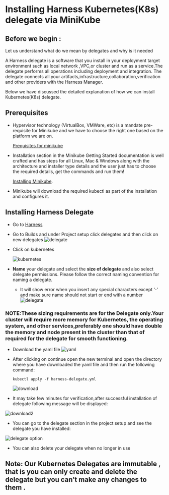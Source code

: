 # Installing Harness Kubernetes(K8s) delegate via MiniKube

## Before we begin :
Let us understand what do we mean by delegates and why is it needed 

A Harness delegate is a software that you install in your deployment target environment such as local network ,VPC,or cluster and run as a service.The delegate performs all operations including deployment and integration.
The delegate connects all your artifacts,infrastructure,collaboration,verification and other providers with the Harness Manager.


Below we have discussed the detailed explanation of how we can install Kubernetes(K8s) delegate.

## Prerequisites 
- Hypervisor technology (VirtualBox, VMWare, etc) is a mandate pre-requisite for Minikube and we have to choose the right one based on the platform we are on.

     [Prequisites for minikube](https://minikube.sigs.k8s.io/docs/start/#what-youll-need)

- Installation section in the Minikube Getting Started documentation is well crafted and has steps for all Linux, Mac & Windows along with the architecture and installer type details and the user just has to choose the required details, get the commands and run them!

    [Installing Minikube](https://minikube.sigs.k8s.io/docs/start/).

- Minikube will download the required kubectl as part of the installation and configures it.

## Installing Harness Delegate

- Go to  [Harness](https://app.harness.io)

- Go to Builds and under Project setup click delegates and then click on new delegates 
![delegate](4.png)


- Click on kubernetes

   ![kubernetes](5.png)

- **Name** your delegate and select the **size of delegate** and also select delegate permissions.
Please follow the correct naming convention for naming a delegate.
   - It will show error when you insert any special characters except ‘-’ and make  sure name should not start or end with a number 
  ![delegate](6.png)

### NOTE:These sizing requirements are for the Delegate only.Your cluster will require more memory for Kubernetes, the operating system, and other services,preferably one should have double the memory and node present in the cluster than that of required for the delegate for smooth functioning.

- Download the yaml file
  ![yaml](7.png)

- After clicking on continue open the new terminal and open the directory where you have downloaded the yaml file  and then run the following command:

    ```kubectl apply -f harness-delegate.yml```

  ![download](8.png)

- It may take few minutes for verification,after successful installation of delegate following message will be displayed:

![download2](9.png)

- You can go to the delegate section in the project setup and see the delegate you have installed:

![delegate option](10.png)

- You can also delete your delegate when no longer in use  

## Note: Our Kubernetes Delegates are immutable , that is you can only create and delete the delegate but you can’t make any changes to them . 

